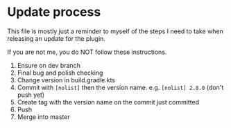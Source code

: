 # Update process

This file is mostly just a reminder to myself of the steps I need to take when releasing an update for the plugin.

If you are not me, you do NOT follow these instructions.

1. Ensure on dev branch
2. Final bug and polish checking
3. Change version in build.gradle.kts
4. Commit with `[nolist]` then the version name. e.g. `[nolist] 2.8.0` (don't push yet)
5. Create tag with the version name on the commit just committed
6. Push
7. Merge into master
